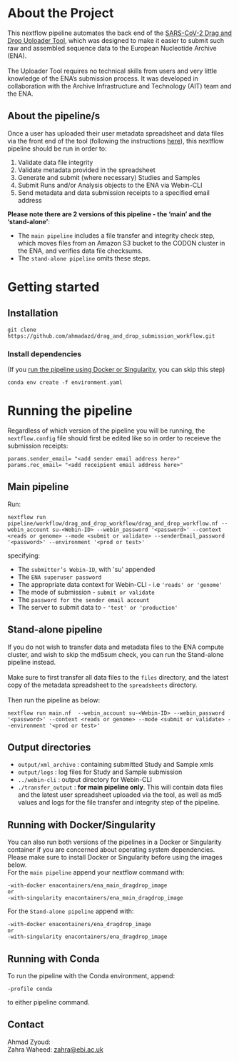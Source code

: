 # About the Project
This nextflow pipeline automates the back end of the [SARS-CoV-2 Drag and Drop Uploader Tool](https://ebi-ait.github.io/sars-cov2-data-upload/), which was designed to make it easier to submit such raw and assembled sequence data to the European Nucleotide Archive (ENA).     
<br>
The Uploader Tool requires no technical skills from users and very little knowledge of the ENA’s submission process. It was developed in collaboration with the Archive Infrastructure and Technology (AIT) team and the ENA.

## About the pipeline/s
Once a user has uploaded their user metadata spreadsheet and data files via the front end of the tool (following the instructions [here](https://ebi-ait.github.io/sars-cov2-data-upload/app-documentation)), this nextflow pipeline should be run in order to:

1. Validate data file integrity
2. Validate metadata provided in the spreadsheet
3. Generate and submit (where necessary) Studies and Samples
4. Submit Runs and/or Analysis objects to the ENA via Webin-CLI
5. Send metadata and data submission receipts to a specified email address

**Please note there are 2 versions of this pipeline - the ‘main’ and the ‘stand-alone’**: 
<br>
- The ``main pipeline`` includes a file transfer and integrity check step, which moves files from an Amazon S3 bucket to the CODON cluster in the ENA, and verifies data file checksums.
- The ``stand-alone pipeline`` omits these steps.

# Getting started
## Installation
```
git clone https://github.com/ahmadazd/drag_and_drop_submission_workflow.git
```

### Install dependencies
(If you [run the pipeline using Docker or Singularity](ena_dragdrop_image), you can skip this step)
```
conda env create -f environment.yaml
```

# Running the pipeline
Regardless of which version of the pipeline you will be running, the ``nextflow.config`` file should first be edited like so in order to receieve the submission receipts:
```
params.sender_email= "<add sender email address here>"
params.rec_email= "<add receipient email address here>"
```

## Main pipeline
Run:
```
nextflow run pipeline/workflow/drag_and_drop_workflow/drag_and_drop_workflow.nf --webin_account su-<Webin-ID> --webin_password '<password>' --context <reads or genome> --mode <submit or validate> --senderEmail_password '<password>' --environment '<prod or test>'
```
specifying:
- The ``submitter’s Webin-ID``, with 'su' appended
- The ``ENA superuser password``
- The appropriate data context for Webin-CLI - i.e ``'reads' or 'genome'``
- The mode of submission - ``submit or validate``
- The ``password for the sender email account``
- The server to submit data to - ``'test' or 'production'``    

## Stand-alone pipeline
If you do not wish to transfer data and metadata files to the ENA compute cluster, and wish to skip the md5sum check, you can run the Stand-alone pipeline instead.
<br>
<br>
Make sure to first transfer all data files to the ```files``` directory, and the latest copy of the metadata spreadsheet to the ```spreadsheets``` directory.
<br>
<br>
Then run the pipeline as below:
```
nextflow run main.nf  --webin_account su-<Webin-ID> --webin_password '<password>' --context <reads or genome> --mode <submit or validate> --environment '<prod or test>'
```

## Output directories

- ```output/xml_archive``` : containing submitted Study and Sample xmls
- ```output/logs``` : log files for Study and Sample submission
- ```../webin-cli``` : output directory for Webin-CLI
- ```./transfer_output``` : **for main pipeline only**.  This will contain data files and the latest user spreadsheet uploaded via the tool, as well as md5 values and logs for the file transfer and integrity step of the pipeline.


## Running with Docker/Singularity
You can also run both versions of the pipelines in a Docker or Singularity container if you are concerned about operating system dependencies.    
Please make sure to install Docker or Singularity before using the images below.
<br>
For the ``main pipeline`` append your nextflow command with:
```
-with-docker enacontainers/ena_main_dragdrop_image
or
-with-singularity enacontainers/ena_main_dragdrop_image
```

For the ``Stand-alone pipeline`` append with:
```
-with-docker enacontainers/ena_dragdrop_image
or
-with-singularity enacontainers/ena_dragdrop_image
```
## Running with Conda
To run the pipeline with the Conda environment, append:
```
-profile conda
```
to either pipeline command.

## Contact
Ahmad Zyoud:     
Zahra Waheed: zahra@ebi.ac.uk
